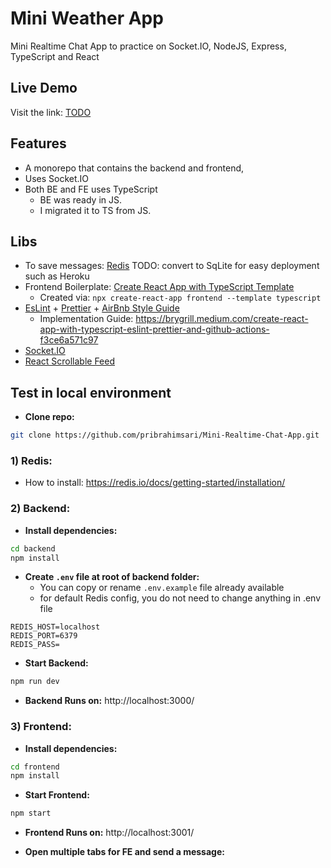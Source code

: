 # Mini Weather App
Mini Realtime Chat App to practice on Socket.IO, NodeJS, Express, TypeScript and React

## Live Demo
Visit the link: [TODO](https://todo/)

## Features
- A monorepo that contains the backend and frontend,
- Uses Socket.IO
- Both BE and FE uses TypeScript
  - BE was ready in JS.
  - I migrated it to TS from JS.

## Libs
- To save messages: [Redis](https://redis.com/) TODO: convert to SqLite for easy deployment such as Heroku
- Frontend Boilerplate: [Create React App with TypeScript Template](https://create-react-app.dev/)
  - Created via: `npx create-react-app frontend --template typescript`
- [EsLint](https://www.eslint.org/) + [Prettier](https://prettier.io/) + [AirBnb Style Guide](https://airbnb.io/javascript/react/)
  - Implementation Guide: https://brygrill.medium.com/create-react-app-with-typescript-eslint-prettier-and-github-actions-f3ce6a571c97
- [Socket.IO](https://socket.io)
- [React Scrollable Feed](https://www.npmjs.com/package/react-scrollable-feed)

## Test in local environment

- **Clone repo:**
```bash
git clone https://github.com/pribrahimsari/Mini-Realtime-Chat-App.git
```

### 1) Redis:
- How to install: https://redis.io/docs/getting-started/installation/


### 2) Backend:
- **Install dependencies:**
```bash
cd backend 
npm install
```

- **Create `.env` file at root of backend folder:**
    - You can copy or rename `.env.example` file already available
    - for default Redis config, you do not need to change anything in .env file

```.env
REDIS_HOST=localhost
REDIS_PORT=6379
REDIS_PASS=
```

- **Start Backend:**
```bash
npm run dev
```

- **Backend Runs on:** http://localhost:3000/

### 3) Frontend:
- **Install dependencies:**
```bash
cd frontend 
npm install
```

- **Start Frontend:**
```bash
npm start
```

- **Frontend Runs on:** http://localhost:3001/


- **Open multiple tabs for FE and send a message:**
